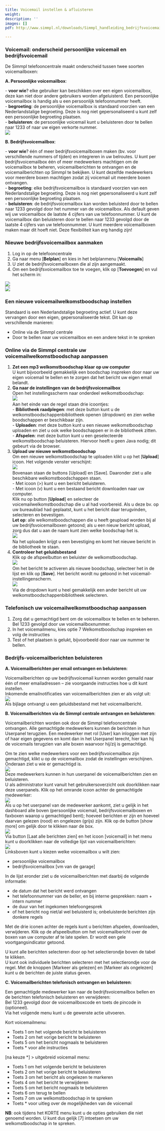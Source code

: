 ```yaml
---
title: Voicemail instellen & afluisteren
weight: 
description: ''
images: []
pdf: http://www.simmpl.nl/downloads/Simmpl_handleiding_bedrijfsvoicemail_instellen_en_beluisteren.pdf

---
```

<h3>Voicemail: onderscheid persoonlijke voicemail en bedrijfsvoicemail</h3>

De Simmpl telefooncentrale maakt onderscheid tussen twee soorten voicemailboxen:

**A. Persoonlijke voicemailbox**:

\- **voor wie**? elke gebruiker kan beschikken over een eigen voicemailbox, deze kan niet door andere gebruikers worden afgeluisterd. Een persoonlijke voicemailbox is handig als u een persoonlijk telefoonnummer heeft.  
\- **begroeting**: de persoonlijke voicemailbox is standaard voorzien van een Nederlandstalige begroeting. Deze is nog niet gepersonaliseerd u kunt zelf een persoonlijke begroeting plaatsen.  
\- **beluisteren**: de persoonlijke voicemail kunt u beluisteren door te bellen naar 1233 of naar uw eigen verkorte nummer.  
![](https://res.cloudinary.com/callvoip/image/upload/v1565336860/voicemail-1_rzggql.png)

**B. Bedrijfsvoicemailbox**:

\- **voor wie**? één of meer bedrijfsvoicemailboxen maken (bv. voor verschillende nummers of tijden) en integreren in uw belroutes. U kunt per bedrijfsvoicemailbox één of meer medewerkers machtigen om de voicemailbox te beheren, voicemailberichten te ontvangen en de voicemailberichten op Simmpl te bekijken. U kunt dezelfde medewerkers voor meerdere boxen machtigen zodat zij voicemail uit meerdere boxen ontvangen.  
\- **begroeting**: elke bedrijfsvoicemailbox is standaard voorzien van een Nederlandstalige begroeting. Deze is nog niet gepersonaliseerd u kunt zelf een persoonlijke begroeting plaatsen.  
\- **beluisteren**: de bedrijfsvoicemailbox kan worden beluisterd door te bellen naar 1233 gevolgd door het nummer van de voicemailbox. Als default geven wij uw voicemailbox de laatste 4 cijfers van uw telefoonnummer. U kunt de voicemailbox dan beluisteren door te bellen naar 1233 gevolgd door de laatste 4 cijfers van uw telefoonnummer. U kunt meerdere voicemailboxen maken maar dit hoeft niet. Deze flexibiliteit kan erg handig zijn!

<h3>Nieuwe bedrijfsvoicemailbox aanmaken</h3>

1. Log in op de telefooncentrale
2. Ga naar menu \[**Belplan**\] en kies in het belplanmenu \[**Voicemails**\]
3. U ziet de bedrijfsvoicemailboxen die al zijn aangemaakt.
4. Om een bedrijfsvoicemailbox toe te voegen, klik op \[**Toevoegen**\] en vul het scherm in:

![](https://res.cloudinary.com/callvoip/image/upload/v1565337184/voicemail-2_dbaqr4.png)  
![](https://res.cloudinary.com/callvoip/image/upload/v1565337205/voicemail-3_b8mq94.png)

<h3>Een nieuwe voicemailwelkomstboodschap instellen</h3>

Standaard is een Nederlandstalige begroeting actief. U kunt deze vervangen door een eigen, gepersonaliseerde tekst. Dit kan op verschillende manieren:

* Online via de Simmpl centrale
* Door te bellen naar uw voicemailbox en een andere tekst in te spreken

<h3>Online via de Simmpl centrale uw voicemailwelkomstboodschap aanpassen</h3>

1. **Zet een mp3 welkomstboodschap klaar op uw computer**  
   U kunt bijvoorbeeld gemakkelijk een boodschap inspreken door naar uw eigen voicemail te bellen en te zorgen dat het bericht uw eigen email belandt.
2. **Ga naar de instellingen van de bedrijfsvoicemailbox**  
   Open het instellingsscherm naar onderdeel welkomstboodschap:  
   ![](https://res.cloudinary.com/callvoip/image/upload/v1565337411/voicemail-4_ztvrja.png)  
   Aan het einde van de regel staan drie icoontjes:  
   \- **Bibliotheek raadplegen**: met deze button kunt u de welkomstboodschappenbibliotheek openen (dropdown) en zien welke boodschappen er beschikbaar zijn.  
   \- **Uploaden**: met deze button kunt u een nieuwe welkomstboodschap uploaden en ziet u ook welke boodschappen er in de bibliotheek zitten.  
   \- **Afspelen**: met deze button kunt u een geselecteerde welkomstboodschap beluisteren. Hiervoor heeft u geen Java nodig; dit gebeurt via de browser.
3. **Upload uw nieuwe welkomstboodschap**  
   Om een nieuwe welkomstboodschap te uploaden klikt u op het \[**Upload**\] icoon. Het volgende venster verschijnt:  
   ![](https://res.cloudinary.com/callvoip/image/upload/v1565337586/voicemail-5_fzuagl.png)  
   Bovenaan staan de buttons \[Upload\] en \[Save\]. Daaronder ziet u alle beschikbare welkomstboodschappen staan.  
   \- Met icoon (>) kunt u een bericht beluisteren.  
   \- Met icoon (v) kunt u een bestaand bericht downloaden naar uw computer.  
   Klik nu op button \[**Upload**\] en selecteer de voicemailwelkomstboodschap die u al had voorbereid. Als u deze bv. op uw bureaublad had geplaatst, kunt u het bericht daar terugvinden, selecteren en bevestigen.  
   **Let op**: alle welkomstboodschappen die u heeft geupload worden bij al uw bedrijfsvoicemailboxen getoond; als u een nieuw bericht upload, zorg dus dat u aan de naam kunt zien welke boodschap het is.  
   ![](https://res.cloudinary.com/callvoip/image/upload/v1565337759/voicemail-6_cwakca.png)  
   Na het uploaden krijgt u een bevestiging en komt het nieuwe bericht in de bibliotheek te staan.
4. **Controleer het geluidsbestand**  
   Klik op de afspeelbutton en beluister de welkomstboodschap.  
   ![](https://res.cloudinary.com/callvoip/image/upload/v1565337860/voicemail-7_egpxsd.png)  
   Om het bericht te activeren als nieuwe boodschap, selecteer het in de lijst en klik op \[**Save**\]. Het bericht wordt nu getoond in het voicemail-instellingenscherm.  
   ![](https://res.cloudinary.com/callvoip/image/upload/v1565337922/voicemail-8_wxiief.png)  
   Via de dropdown kunt u heel gemakkelijk een ander bericht uit uw welkomstboodschappenbibliotheek selecteren.

<h3>Telefonisch uw voicemailwelkomstboodschap aanpassen</h3>

1. Zorg dat u gemachtigd bent om de voicemailbox te bellen en te beheren. Bel 1233 gevolgd door uw voicemailboxnummer.
2. In het voicemailmenu, kies optie 7 Welkomstboodschap inspreken en volg de instructies
3. Test of het plaatsen is gelukt, bijvoorbeeld door naar uw nummer te bellen.

<h3>Bedrijfs-voicemailberichten beluisteren</h3>

**A. Voicemailberichten per email ontvangen en beluisteren**:

Voicemailberichten op uw bedrijfsvoicemail kunnen worden gemaild naar één of meer emailadressen – zie voorgaande instructies hoe u dit kunt instellen.  
Inkomende emailnotificaties van voicemailberichten zien er als volgt uit:  
![](https://res.cloudinary.com/callvoip/image/upload/v1565338159/voicemail-9_iuaira.png)  
Als bijlage ontvangt u een geluidsbestand met het voicemailbericht.

**B. Voicemailberichten via de Simmpl centrale ontvangen en beluisteren**:

Voicemailberichten worden ook door de Simmpl telefooncentrale ontvangen. Alle gemachtigde medewerkers kunnen de berichten in hun Userpanel terugzien. Een medewerker met rol \[User\] kan inloggen met zijn of haar eigen gegevens en komt dan in het Userpanel terecht, hier kan hij de voicemails terugzien van alle boxen waarvoor hij/zij is gemachtigd.

Om te zien welke medewerkers voor een bedrijfsvoicemailbox zijn gemachtigd, klikt u op de voicemailbox zodat de instellingen verschijnen. Onderaan ziet u wie er gemachtigd is.  
![](https://res.cloudinary.com/callvoip/image/upload/v1565338275/voicemail-10_zwsrbp.png)  
Deze medewerkers kunnen in hun userpanel de voicemailberichten zien en beluisteren.  
U als administrator kunt vanuit het gebruikersoverzicht ook doorklikken naar deze userpanels. Klik op het omrande icoon achter de gemachtigde medewerker:  
![](https://res.cloudinary.com/callvoip/image/upload/v1565338341/voicemail-11_ex6fhd.png)  
Als u op het userpanel van de medewerker aankomt, ziet u gelijk in het dashboard alle boven (persoonlijke voicemail, bedrijfsvoicemailboxen en faxboxen waarop u gemachtiged bent); hoeveel berichten er zijn en hoeveel daarvan gelezen (rood) en ongelezen (grijs) zijn. Klik op de button \[show more\] om gelijk door te klikken naar de box.  
![](https://res.cloudinary.com/callvoip/image/upload/v1565338418/voicemail-12_dlmxt6.png)  
Via button \[Laat alle berichten zien\] en het icoon \[voicemail\] in het menu kunt u doorklikken naar de volledige lijst van voicemailberichten:  
![](https://res.cloudinary.com/callvoip/image/upload/v1565338485/voicemail-13_dabfvd.png)  
Linksboven kunt u kiezen welke voicemailbox u wilt zien:

* persoonlijke voicemailbox
* bedrijfsvoicemailbox \[vm van de garage\]

In de lijst eronder ziet u de voicemailberichten met daarbij de volgende informatie:

* de datum dat het bericht werd ontvangen
* het telefoonnummer van de beller, en bij interne gesprekken: naam + intern nummer
* de duur van het ingekomen telefoongesprek
* of het bericht nog niet/al wel beluisterd is; onbeluisterde berichten zijn donkere regels

Met de drie iconen achter de regels kunt u berichten afspelen, downloaden, verwijderen. Klik op de afspeelbutton om het voicemailbericht over de boxen van uw computer af te late spelen. Er wordt een gele voortgangsindicator getoond.

U kunt alle berichten selecteren door op het selectierondje boven de tabel te klikken.  
U kunt ook individuele berichten selecteren met het selectierondje voor de regel. Met de knoppen \[Markeer als gelezen\] en \[Markeer als ongelezen\] kunt u de berichten de juiste status geven.

**C. Voicemailberichten telefonisch ontvangen en beluisteren**:

Een gemachtigde medewerker kan naar de bedrijfsvoicemailbox bellen en de berichten telefonisch beluisteren en verwijderen:  
Bel 1233 gevolgd door de voicemailboxcode en toets de pincode in (optioneel).  
Via het volgende menu kunt u de gewenste actie uitvoeren.

Kort voicemailmenu:

* Toets 1 om het volgende bericht te beluisteren
* Toets 2 om het vorige bericht te beluisteren
* Toets 5 om het bericht nogmaals te beluisteren
* Toets * voor alle instructies

\[na keuze *\] > uitgebreid voicemail menu:

* Toets 1 om het volgende bericht te beluisteren
* Toets 2 om het vorige bericht te beluisteren
* Toets 3 om het bericht als ongelezen te markeren
* Toets 4 om het bericht te verwijderen
* Toets 5 om het bericht nogmaals te beluisteren
* Toets 6 om terug te bellen
* Toets 7 om uw welkomstboodschap in te spreken
* Toets * voor uitleg over de mogelijkheden van de voicemail

**NB**: ook tijdens het KORTE menu kunt u de opties gebruiken die niet genoemd worden. U kunt dus gelijk \[7\] intoetsen om uw welkomstboodschap in te spreken.